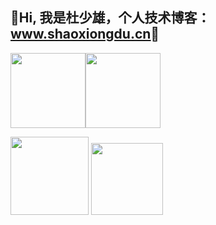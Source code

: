 ## 💖Hi, 我是杜少雄，个人技术博客： [<u>www.shaoxiongdu.cn</u>](http://www.shaoxiongdu.cn)💖

<img height="120px" src="https://github-readme-stats.vercel.app/api?username=shaoxiongdu&hide_border=false&hide_title=true&show_icons=true&include_all_commits=true&count_private=true&theme=buefy&locale=cn&line_height=20" /><img height="120px" src="https://github-readme-stats.vercel.app/api/top-langs/?hide_title=true&username=shaoxiongdu&exclude_repo =blog&hide_border=false&line_height=20&theme=flag-india&layout=compact&locale=cn" />

<img height='125px' src='https://github-readme-stats.vercel.app/api/wakatime?username=willianrod&hide_title=true&range=last_3_days' /> <img height='115px' src='https://github-readme-stats.vercel.app/api/pin/?show_owner=true&username=shaoxiongdu&repo=blog&theme=vue' />

